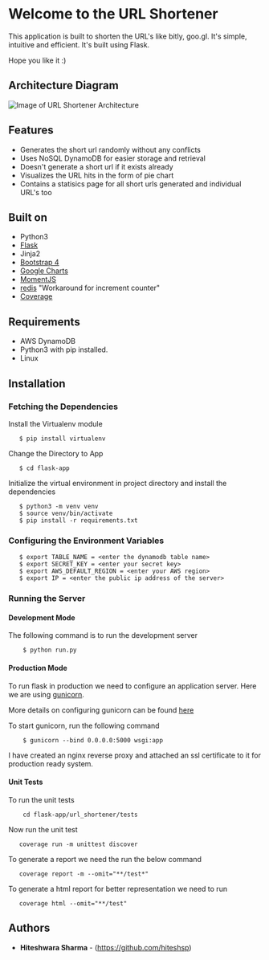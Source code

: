 # Welcome to the URL Shortener

This application is built to shorten the URL's like bitly, goo.gl. It's simple, intuitive and efficient. It's built using Flask.

Hope you like it :)

## Architecture Diagram

![Image of URL Shortener Architecture](https://github.com/hiteshsp/flask-api-modular/architecture-diagram.png)

## Features

* Generates the short url randomly without any conflicts
* Uses NoSQL DynamoDB for easier storage and retrieval
* Doesn't generate a short url if it exists already
* Visualizes the URL hits in the form of pie chart
* Contains a statisics page for all short urls generated and individual URL's too

## Built on
* Python3
* [Flask](https://flask.palletsprojects.com)
* Jinja2
* [Bootstrap 4](getbootstrap.com/)
* [Google Charts](https://developers.google.com/chart)
* [MomentJS](https://momentjs.com/)
* [redis](https://redis.io) "Workaround for increment counter"
* [Coverage](https://coverage.readthedocs.io/en/coverage-5.0.3/)

## Requirements

* AWS DynamoDB
* Python3 with pip installed.
* Linux


## Installation

### Fetching the Dependencies

Install the Virtualenv module
``` 
   $ pip install virtualenv
```
Change the Directory to App
```
   $ cd flask-app
```
Initialize the virtual environment in project directory and install the dependencies
```
   $ python3 -m venv venv
   $ source venv/bin/activate
   $ pip install -r requirements.txt    
```

### Configuring the Environment Variables
```
   $ export TABLE_NAME = <enter the dynamodb table name>
   $ export SECRET_KEY = <enter your secret key>
   $ export AWS_DEFAULT_REGION = <enter your AWS region>
   $ export IP = <enter the public ip address of the server>
```

### Running the Server

#### Development Mode

The following command is to run the development server
```
    $ python run.py
```
#### Production Mode

To run flask in production we need to configure an application server. Here we are using [gunicorn](https://gunicorn.org/).

More details on configuring gunicorn can be found [here](https://www.digitalocean.com/community/tutorials/how-to-serve-flask-applications-with-gunicorn-and-nginx-on-ubuntu-18-04)


To start gunicorn, run the following command

```
    $ gunicorn --bind 0.0.0.0:5000 wsgi:app
```

I have created an nginx reverse proxy and attached an ssl certificate to it for production ready system.

#### Unit Tests
To run the unit tests

```
    cd flask-app/url_shortener/tests
```
Now run the unit test

```
   coverage run -m unittest discover
```

To generate a report we need the run the below command

```
   coverage report -m --omit="**/test*"
```
To generate a html report for better representation we need to run 
```
   coverage html --omit="**/test"
```

## Authors

* **Hiteshwara Sharma** - (https://github.com/hiteshsp)
